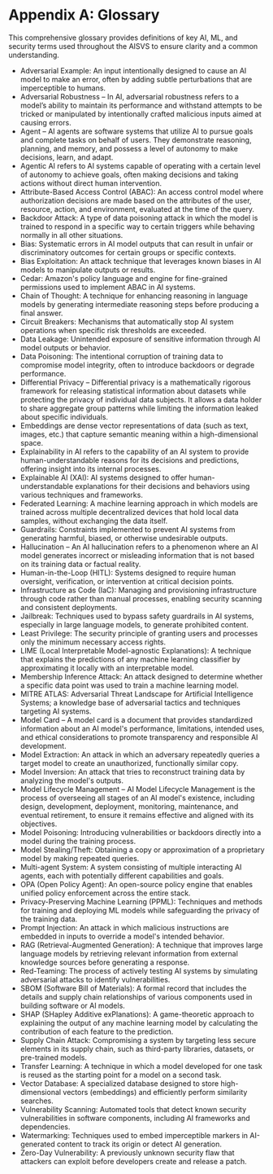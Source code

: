 # Appendix A: Glossary

This comprehensive glossary provides definitions of key AI, ML, and security terms used throughout the AISVS to ensure clarity and a common understanding.

* Adversarial Example: An input intentionally designed to cause an AI model to make an error, often by adding subtle perturbations that are imperceptible to humans.
  ​
* Adversarial Robustness – In AI, adversarial robustness refers to a model’s ability to maintain its performance and withstand attempts to be tricked or manipulated by intentionally crafted malicious inputs aimed at causing errors.
  ​
* Agent – AI agents are software systems that utilize AI to pursue goals and complete tasks on behalf of users. They demonstrate reasoning, planning, and memory, and possess a level of autonomy to make decisions, learn, and adapt.
  ​
* Agentic AI refers to AI systems capable of operating with a certain level of autonomy to achieve goals, often making decisions and taking actions without direct human intervention.
  ​
* Attribute-Based Access Control (ABAC): An access control model where authorization decisions are made based on the attributes of the user, resource, action, and environment, evaluated at the time of the query.
  ​
* Backdoor Attack: A type of data poisoning attack in which the model is trained to respond in a specific way to certain triggers while behaving normally in all other situations.
  ​
* Bias: Systematic errors in AI model outputs that can result in unfair or discriminatory outcomes for certain groups or specific contexts.
  ​
* Bias Exploitation: An attack technique that leverages known biases in AI models to manipulate outputs or results.
  ​
* Cedar: Amazon's policy language and engine for fine-grained permissions used to implement ABAC in AI systems.
  ​
* Chain of Thought: A technique for enhancing reasoning in language models by generating intermediate reasoning steps before producing a final answer.
  ​
* Circuit Breakers: Mechanisms that automatically stop AI system operations when specific risk thresholds are exceeded.
  ​
* Data Leakage: Unintended exposure of sensitive information through AI model outputs or behavior.
  ​
* Data Poisoning: The intentional corruption of training data to compromise model integrity, often to introduce backdoors or degrade performance.
  ​
* Differential Privacy – Differential privacy is a mathematically rigorous framework for releasing statistical information about datasets while protecting the privacy of individual data subjects. It allows a data holder to share aggregate group patterns while limiting the information leaked about specific individuals.
  ​
* Embeddings are dense vector representations of data (such as text, images, etc.) that capture semantic meaning within a high-dimensional space.
  ​
* Explainability in AI refers to the capability of an AI system to provide human-understandable reasons for its decisions and predictions, offering insight into its internal processes.
  ​
* Explainable AI (XAI): AI systems designed to offer human-understandable explanations for their decisions and behaviors using various techniques and frameworks.
  ​
* Federated Learning: A machine learning approach in which models are trained across multiple decentralized devices that hold local data samples, without exchanging the data itself.
  ​
* Guardrails: Constraints implemented to prevent AI systems from generating harmful, biased, or otherwise undesirable outputs.
  ​
* Hallucination – An AI hallucination refers to a phenomenon where an AI model generates incorrect or misleading information that is not based on its training data or factual reality.
  ​
* Human-in-the-Loop (HITL): Systems designed to require human oversight, verification, or intervention at critical decision points.
  ​
* Infrastructure as Code (IaC): Managing and provisioning infrastructure through code rather than manual processes, enabling security scanning and consistent deployments.
  ​
* Jailbreak: Techniques used to bypass safety guardrails in AI systems, especially in large language models, to generate prohibited content.
  ​
* Least Privilege: The security principle of granting users and processes only the minimum necessary access rights.
  ​
* LIME (Local Interpretable Model-agnostic Explanations): A technique that explains the predictions of any machine learning classifier by approximating it locally with an interpretable model.
  ​
* Membership Inference Attack: An attack designed to determine whether a specific data point was used to train a machine learning model.
  ​
* MITRE ATLAS: Adversarial Threat Landscape for Artificial Intelligence Systems; a knowledge base of adversarial tactics and techniques targeting AI systems.
  ​
* Model Card – A model card is a document that provides standardized information about an AI model's performance, limitations, intended uses, and ethical considerations to promote transparency and responsible AI development.
  ​
* Model Extraction: An attack in which an adversary repeatedly queries a target model to create an unauthorized, functionally similar copy.
  ​
* Model Inversion: An attack that tries to reconstruct training data by analyzing the model's outputs.
  ​
* Model Lifecycle Management – AI Model Lifecycle Management is the process of overseeing all stages of an AI model's existence, including design, development, deployment, monitoring, maintenance, and eventual retirement, to ensure it remains effective and aligned with its objectives.
  ​
* Model Poisoning: Introducing vulnerabilities or backdoors directly into a model during the training process.
  ​
* Model Stealing/Theft: Obtaining a copy or approximation of a proprietary model by making repeated queries.
  ​
* Multi-agent System: A system consisting of multiple interacting AI agents, each with potentially different capabilities and goals.
  ​
* OPA (Open Policy Agent): An open-source policy engine that enables unified policy enforcement across the entire stack.
  ​
* Privacy-Preserving Machine Learning (PPML): Techniques and methods for training and deploying ML models while safeguarding the privacy of the training data.
  ​
* Prompt Injection: An attack in which malicious instructions are embedded in inputs to override a model's intended behavior.
  ​
* RAG (Retrieval-Augmented Generation): A technique that improves large language models by retrieving relevant information from external knowledge sources before generating a response.
  ​
* Red-Teaming: The process of actively testing AI systems by simulating adversarial attacks to identify vulnerabilities.
  ​
* SBOM (Software Bill of Materials): A formal record that includes the details and supply chain relationships of various components used in building software or AI models.
  ​
* SHAP (SHapley Additive exPlanations): A game-theoretic approach to explaining the output of any machine learning model by calculating the contribution of each feature to the prediction.
  ​
* Supply Chain Attack: Compromising a system by targeting less secure elements in its supply chain, such as third-party libraries, datasets, or pre-trained models.
  ​
* Transfer Learning: A technique in which a model developed for one task is reused as the starting point for a model on a second task.
  ​
* Vector Database: A specialized database designed to store high-dimensional vectors (embeddings) and efficiently perform similarity searches.
  ​
* Vulnerability Scanning: Automated tools that detect known security vulnerabilities in software components, including AI frameworks and dependencies.
  ​
* Watermarking: Techniques used to embed imperceptible markers in AI-generated content to track its origin or detect AI generation.
  ​
* Zero-Day Vulnerability: A previously unknown security flaw that attackers can exploit before developers create and release a patch.


